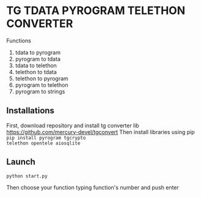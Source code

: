 # TG TDATA PYROGRAM TELETHON CONVERTER

Functions

1. tdata to pyrogram
2. pyrogram to tdata
3. tdata to telethon
4. telethon to tdata
5. telethon to pyrogram
6. pyrogram to telethon
7. pyrogram to strings

## Installations

First, download repository and install tg converter lib https://github.com/mercury-devel/tgconvert
Then install libraries using pip
<code>pip install pyrogram tgcrypto telethon opentele aiosqlite</code>

## Launch

<code>python start.py</code>

Then choose your function typing function's number and push enter

